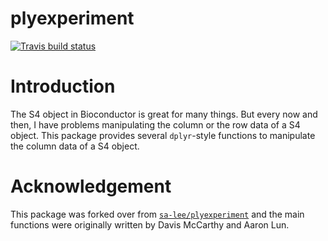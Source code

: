 plyexperiment
================

[![Travis build
status](https://travis-ci.org/kevinwang09/plyexperiment.svg?branch=master)](https://travis-ci.org/kevinwang09/plyexperiment)

# Introduction

The S4 object in Bioconductor is great for many things. But every now
and then, I have problems manipulating the column or the row data of a
S4 object. This package provides several `dplyr`-style functions to
manipulate the column data of a S4 object.

# Acknowledgement

This package was forked over from
[`sa-lee/plyexperiment`](https://github.com/sa-lee/plyexperiment) and
the main functions were originally written by Davis McCarthy and Aaron
Lun.
